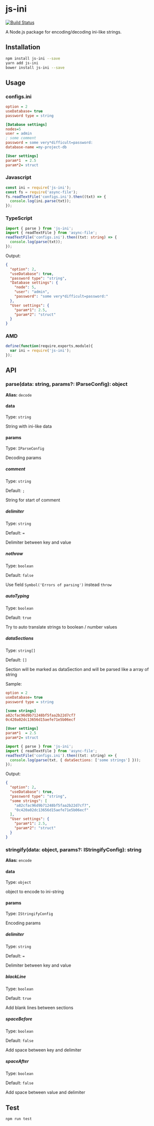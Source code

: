 # js-ini
[![Build Status](https://travis-ci.org/Sdju/js-ini.svg?branch=master)](https://travis-ci.org/Sdju/js-ini)

A Node.js package for encoding/decoding ini-like strings.
## Installation 
```sh
npm install js-ini --save
yarn add js-ini
bower install js-ini --save
```
## Usage
### configs.ini
```ini
option = 2
useDatabase= true
password type = string

[Database settings]
nodes=5
user = admin 
; some comment
password = some very*difficult=password:
database-name =my-project-db

[User settings]
param*1  = 2.5
param*2= struct
```
### Javascript
```javascript
const ini = require('js-ini');
const fs = require('async-file');
fs.readTextFile('configs.ini').then((txt) => {
  console.log(ini.parse(txt));
});
```
### TypeScript
```typescript
import { parse } from 'js-ini';
import { readTextFile } from 'async-file';
readTextFile('configs.ini').then((txt: string) => {
  console.log(parse(txt));
});
```
Output:
```JSON
{
  "option": 2,
  "useDatabase": true,
  "password type": "string",
  "Database settings": {
    "node": 5,
    "user": "admin",
    "password": "some very*difficult=password:"
  },
  "User settings": {
    "param*1": 2.5,
    "param*2": "struct"
  }
}
```
### AMD
```javascript
define(function(require,exports,module){
  var ini = require('js-ini');
});
```
## API
### parse(data: string, params?: IParseConfig): object
**Alias:** `decode`
#### data
Type: `string`

String with ini-like data
#### params
Type: `IParseConfig`

Decoding params
##### comment
Type: `string`

Default: `;`

String for start of comment
##### delimiter
Type: `string`

Default: `=`

Delimiter between key and value
##### nothrow
Type: `boolean`

Default: `false`

Use field `Symbol('Errors of parsing')` instead `throw`

##### autoTyping
Type: `boolean`

Default: `true`

Try to auto translate strings to boolean / number values

##### dataSections
Type: `string[]`

Default: `[]`

Section will be marked as dataSection and will be parsed like a array of string
 
Sample:
```ini
option = 2
useDatabase= true
password type = string

[some strings]
a82cfac96d9b71248bf5faa2b22d7cf7
0c420a02dc13656d15aefe71e5b06ecf

[User settings]
param*1  = 2.5
param*2= struct
```
```js
import { parse } from 'js-ini';
import { readTextFile } from 'async-file';
readTextFile('configs.ini').then((txt: string) => {
  console.log(parse(txt, { dataSections: ['some strings'] }));
});
```
Output:
```json
{
  "option": 2,
  "useDatabase": true,
  "password type": "string",
  "some strings": [
  	"a82cfac96d9b71248bf5faa2b22d7cf7",
  	"0c420a02dc13656d15aefe71e5b06ecf"
  ],
  "User settings": {
    "param*1": 2.5,
    "param*2": "struct"
  }
}
```


### stringify(data: object, params?: IStringifyConfig): string
**Alias:** `encode`
#### data
Type: `object`

object to encode to ini-string
#### params
Type: `IStringifyConfig`

Encoding params
##### delimiter
Type: `string`

Default: `=`

Delimiter between key and value

##### blackLine
Type: `boolean`

Default: `true`

Add blank lines between sections

##### spaceBefore
Type: `boolean`

Default: `false`

Add space between key and delimiter

##### spaceAfter
Type: `boolean`

Default: `false`

Add space between value and delimiter

## Test
```sh
npm run test
```

